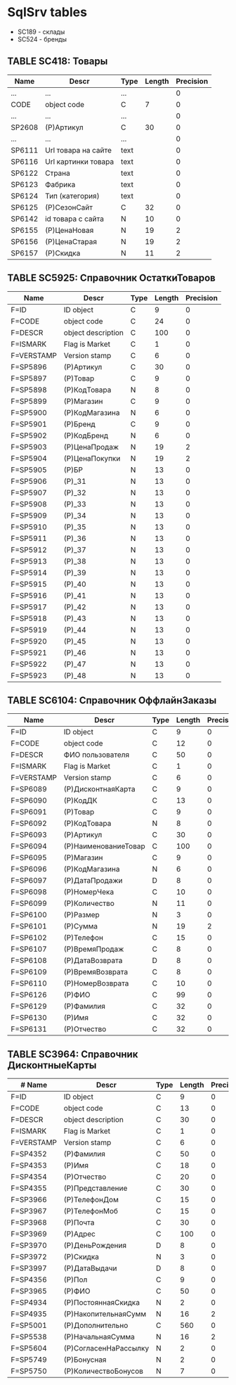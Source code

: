 # SqlSrv tables
- SC189 - склады
- SC524 - бренды

## TABLE SC418: Товары
| Name        | Descr               | Type | Length  | Precision |
| ----------- |-------------------- | ---- | ------- | --------- |
| ...         | ...                 | ...  |         | 0         |
| CODE        | object code         | C    | 7       | 0         |
| ...         | ...                 | ...  |         | 0         |
| SP2608      | (P)Артикул          | C    | 30      | 0         |
| ...         | ...                 | ...  |         | 0         |
| SP6111      | Url товара на сайте | text |         | 0         |
| SP6116      | Url картинки товара | text |         | 0         |
| SP6122      | Страна              | text |         | 0         |
| SP6123      | Фабрика             | text |         | 0         |
| SP6124      | Тип (категория)     | text |         | 0         |
| SP6125      | (P)СезонСайт        | C    | 32      | 0         |
| SP6142      | id товара с сайта   | N    | 10      | 0         |
| SP6155      | (P)ЦенаНовая        | N    | 19      | 2         |
| SP6156      | (P)ЦенаСтарая       | N    | 19      | 2         |
| SP6157      | (P)Скидка           | N    | 11      | 2         |

## TABLE SC5925: Справочник ОстаткиТоваров
| Name        | Descr               | Type | Length  | Precision |
| ----------- |-------------------- | ---- | ------- | --------- |
| F=ID        | ID object           | C    | 9       | 0         |
| F=CODE      | object code         | C    | 24      | 0         |
| F=DESCR     | object description  | C    | 100     | 0         |
| F=ISMARK    | Flag is Market      | C    | 1       | 0         |
| F=VERSTAMP  | Version stamp       | C    | 6       | 0         |
| F=SP5896    | (P)Артикул          | C    | 30      | 0         |
| F=SP5897    | (P)Товар            | C    | 9       | 0         |
| F=SP5898    | (P)КодТовара        | N    | 8       | 0         |
| F=SP5899    | (P)Магазин          | C    | 9       | 0         |
| F=SP5900    | (P)КодМагазина      | N    | 6       | 0         |
| F=SP5901    | (P)Бренд            | C    | 9       | 0         |
| F=SP5902    | (P)КодБренд         | N    | 6       | 0         |
| F=SP5903    | (P)ЦенаПродаж       | N    | 19      | 2         |
| F=SP5904    | (P)ЦенаПокупки      | N    | 19      | 2         |
| F=SP5905    | (P)БР               | N    | 13      | 0         |
| F=SP5906    | (P)_31              | N    | 13      | 0         |
| F=SP5907    | (P)_32              | N    | 13      | 0         |
| F=SP5908    | (P)_33              | N    | 13      | 0         |
| F=SP5909    | (P)_34              | N    | 13      | 0         |
| F=SP5910    | (P)_35              | N    | 13      | 0         |
| F=SP5911    | (P)_36              | N    | 13      | 0         |
| F=SP5912    | (P)_37              | N    | 13      | 0         |
| F=SP5913    | (P)_38              | N    | 13      | 0         |
| F=SP5914    | (P)_39              | N    | 13      | 0         |
| F=SP5915    | (P)_40              | N    | 13      | 0         |
| F=SP5916    | (P)_41              | N    | 13      | 0         |
| F=SP5917    | (P)_42              | N    | 13      | 0         |
| F=SP5918    | (P)_43              | N    | 13      | 0         |
| F=SP5919    | (P)_44              | N    | 13      | 0         |
| F=SP5920    | (P)_45              | N    | 13      | 0         |
| F=SP5921    | (P)_46              | N    | 13      | 0         |
| F=SP5922    | (P)_47              | N    | 13      | 0         |
| F=SP5923    | (P)_48              | N    | 13      | 0         |

## TABLE SC6104: Справочник ОффлайнЗаказы
| Name        | Descr                | Type | Length | Precision |
| ----------- |--------------------- | ---- | ------ | --------- |
| F=ID        | ID object            | C    | 9      | 0         |
| F=CODE      | object code          | C    | 12     | 0         |
| F=DESCR     | ФИО пользователя     | C    | 50     | 0         |
| F=ISMARK    | Flag is Market       | C    | 1      | 0         |
| F=VERSTAMP  | Version stamp        | C    | 6      | 0         |
| F=SP6089    | (P)ДисконтнаяКарта   | C    | 9      | 0         |
| F=SP6090    | (P)КодДК             | C    | 13     | 0         |
| F=SP6091    | (P)Товар             | C    | 9      | 0         |
| F=SP6092    | (P)КодТовара         | N    | 8      | 0         |
| F=SP6093    | (P)Артикул           | C    | 30     | 0         |
| F=SP6094    | (P)НаименованиеТовар | C    | 100    | 0         |
| F=SP6095    | (P)Магазин           | C    | 9      | 0         |
| F=SP6096    | (P)КодМагазина       | N    | 6      | 0         |
| F=SP6097    | (P)ДатаПродажи       | D    | 8      | 0         |
| F=SP6098    | (P)НомерЧека         | C    | 10     | 0         |
| F=SP6099    | (P)Количество        | N    | 11     | 0         |
| F=SP6100    | (P)Размер            | N    | 3      | 0         |
| F=SP6101    | (P)Сумма             | N    | 19     | 2         |
| F=SP6102    | (P)Телефон           | C    | 15     | 0         |
| F=SP6107    | (P)ВремяПродаж       | C    | 8      | 0         |
| F=SP6108    | (P)ДатаВозврата      | D    | 8      | 0         |
| F=SP6109    | (P)ВремяВозврата     | C    | 8      | 0         |
| F=SP6110    | (P)НомерВозврата     | C    | 10     | 0         |
| F=SP6126    | (P)ФИО               | C    | 99     | 0         |
| F=SP6129    | (P)Фамилия           | C    | 32     | 0         |
| F=SP6130    | (P)Имя               | C    | 32     | 0         |
| F=SP6131    | (P)Отчество          | C    | 32     | 0         |


## TABLE SC3964: Справочник ДисконтныеКарты
| # Name      | Descr                | Type | Length | Precision |
| ----------- | -------------------- | ---- | ------ | --------- |
| F=ID        | ID object            | C    | 9      | 0         |
| F=CODE      | object code          | C    | 13     | 0         |
| F=DESCR     | object description   | C    | 30     | 0         |
| F=ISMARK    | Flag is Market       | C    | 1      | 0         |
| F=VERSTAMP  | Version stamp        | C    | 6      | 0         |
| F=SP4352    | (P)Фамилия           | C    | 50     | 0         |
| F=SP4353    | (P)Имя               | C    | 18     | 0         |
| F=SP4354    | (P)Отчество          | C    | 20     | 0         |
| F=SP4355    | (P)Представление     | C    | 30     | 0         |
| F=SP3966    | (P)ТелефонДом        | C    | 15     | 0         |
| F=SP3967    | (P)ТелефонМоб        | C    | 15     | 0         |
| F=SP3968    | (P)Почта             | C    | 30     | 0         |
| F=SP3969    | (P)Адрес             | C    | 100    | 0         |
| F=SP3970    | (P)ДеньРождения      | D    | 8      | 0         |
| F=SP3972    | (P)Скидка            | N    | 3      | 0         |
| F=SP3997    | (P)ДатаВыдачи        | D    | 8      | 0         |
| F=SP4356    | (P)Пол               | C    | 9      | 0         |
| F=SP3965    | (P)ФИО               | C    | 50     | 0         |
| F=SP4934    | (P)ПостояннаяСкидка  | N    | 2      | 0         |
| F=SP4935    | (P)НакопительнаяСумм | N    | 16     | 2         |
| F=SP5001    | (P)Дополнительно     | C    | 560    | 0         |
| F=SP5538    | (P)НачальнаяСумма    | N    | 16     | 2         |
| F=SP5604    | (P)СогласенНаРассылку| N    | 2      | 0         |
| F=SP5749    | (P)Бонусная          | N    | 2      | 0         |
| F=SP5750    | (P)КоличествоБонусов | N    | 7      | 0         |
